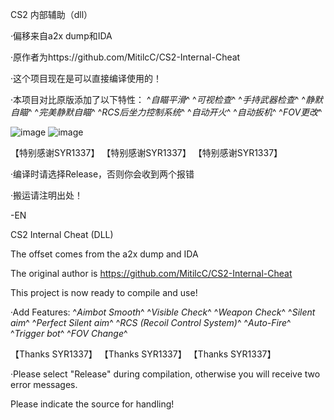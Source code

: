 CS2 内部辅助（dll）

·偏移来自a2x dump和IDA

·原作者为https://github.com/MitilcC/CS2-Internal-Cheat

·这个项目现在是可以直接编译使用的！

·本项目对比原版添加了以下特性：
^*自瞄平滑*^
^*可视检查*^
^*手持武器检查*^
^*静默自瞄*^
^*完美静默自瞄*^
^*RCS后坐力控制系统*^
^*自动开火*^
^*自动扳机*^
^*FOV更改*^


![image]()
![image]()

 【特别感谢SYR1337】
 【特别感谢SYR1337】
 【特别感谢SYR1337】


·编译时请选择Release，否则你会收到两个报错


·搬运请注明出处！

-EN

CS2 Internal Cheat (DLL)

The offset comes from the a2x dump and IDA

The original author is https://github.com/MitilcC/CS2-Internal-Cheat

This project is now ready to compile and use!

·Add Features: 
^*Aimbot Smooth*^
^*Visible Check*^
^*Weapon Check*^
^*Silent aim*^
^*Perfect Silent aim*^
^*RCS (Recoil Control System)*^
^*Auto-Fire*^
^*Trigger bot*^
^*FOV Change*^


【Thanks SYR1337】 
【Thanks SYR1337】 
【Thanks SYR1337】


·Please select "Release" during compilation, otherwise you will receive two error messages.

Please indicate the source for handling!
